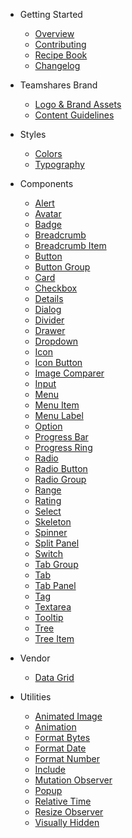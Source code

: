 - Getting Started

  - [Overview](/)
  - [Contributing](/teamshares/contributing)
  - [Recipe Book](/teamshares/recipes)
  - [Changelog](/teamshares/changelog)

- Teamshares Brand

  - [Logo & Brand Assets](/teamshares/logo-assets)
  - [Content Guidelines](/teamshares/content)

- Styles

  - [Colors](/tokens/ts-colors)
  - [Typography](/tokens/ts-typography)

- Components

  - [Alert](/components/alert)
  - [Avatar](/components/avatar)
  - [Badge](/components/badge)
  - [Breadcrumb](/components/breadcrumb)
  - [Breadcrumb Item](/components/breadcrumb-item)
  - [Button](/components/button)
  - [Button Group](/components/button-group)
  - [Card](/components/card)
  - [Checkbox](/components/checkbox)
  <!-- - [Color Picker](/components/color-picker) -->
  - [Details](/components/details)
  - [Dialog](/components/dialog)
  - [Divider](/components/divider)
  - [Drawer](/components/drawer)
  - [Dropdown](/components/dropdown)
  - [Icon](/components/icon)
  - [Icon Button](/components/icon-button)
  - [Image Comparer](/components/image-comparer)
  - [Input](/components/input)
  - [Menu](/components/menu)
  - [Menu Item](/components/menu-item)
  - [Menu Label](/components/menu-label)
  - [Option](/components/option)
  - [Progress Bar](/components/progress-bar)
  - [Progress Ring](/components/progress-ring)
  <!-- - [QR Code](/components/qr-code) -->
  - [Radio](/components/radio)
  - [Radio Button](/components/radio-button)
  - [Radio Group](/components/radio-group)
  - [Range](/components/range)
  - [Rating](/components/rating)
  - [Select](/components/select)
  - [Skeleton](/components/skeleton)
  - [Spinner](/components/spinner)
  - [Split Panel](/components/split-panel)
  - [Switch](/components/switch)
  - [Tab Group](/components/tab-group)
  - [Tab](/components/tab)
  - [Tab Panel](/components/tab-panel)
  - [Tag](/components/tag)
  - [Textarea](/components/textarea)
  - [Tooltip](/components/tooltip)
  - [Tree](/components/tree)
  - [Tree Item](/components/tree-item)
  <!--plop:component-->

- Vendor

  - [Data Grid](/vendor/data-grid.md)

<!-- - Design Tokens

  - [Typography](/tokens/typography)
  - [Color](/tokens/color)
  - [Spacing](/tokens/spacing)
  - [Elevation](/tokens/elevation)
  - [Border Radius](/tokens/border-radius)
  - [Transition](/tokens/transition)
  - [Z-index](/tokens/z-index)
  - [More](/tokens/more) -->

- Utilities

  - [Animated Image](/components/animated-image)
  - [Animation](/components/animation)
  - [Format Bytes](/components/format-bytes)
  - [Format Date](/components/format-date)
  - [Format Number](/components/format-number)
  - [Include](/components/include)
  - [Mutation Observer](/components/mutation-observer)
  - [Popup](/components/popup)
  - [Relative Time](/components/relative-time)
  - [Resize Observer](/components/resize-observer)
  - [Visually Hidden](/components/visually-hidden)

<!-- - Shoelace

  - [Overview](/getting-started/overview)
  - [Installation](/getting-started/installation)
  - [Usage](/getting-started/usage)
  <!-- - [Themes](/getting-started/themes) -->
  <!-- - [Customizing](/getting-started/customizing)
  - [Form Controls](/getting-started/form-controls)
  - [Localization](/getting-started/localization) -->

<!-- - Frameworks -->

  <!-- - [React](/frameworks/react)
  - [Vue](/frameworks/vue)
  - [Angular](/frameworks/angular) -->

<!-- - Resources -->

  <!-- - [Community](/resources/community)
  - [Accessibility](/resources/accessibility)
  - [Contributing](/resources/contributing)
  - [Changelog](/resources/changelog) -->

<!-- - Tutorials -->

  <!-- - [Integrating with Laravel](/tutorials/integrating-with-laravel)
  - [Integrating with NextJS](/tutorials/integrating-with-nextjs)
  - [Integrating with Rails](/tutorials/integrating-with-rails) -->
